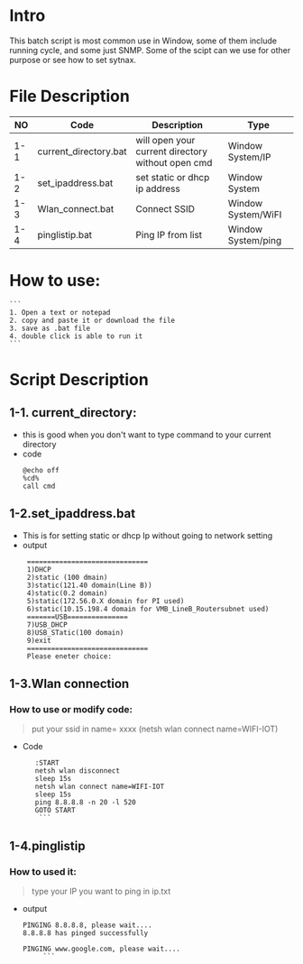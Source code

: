 # Intro
This batch script is most common use in Window, some of them include running cycle, and some just SNMP.
Some of the scipt can we use for other purpose or see how to set sytnax. 
# File Description
|NO | Code         | Description |Type |
| ------  | ------ | ------ |  ------ |
| 1-1 | current_directory.bat| will open your current directory without open cmd|Window System/IP|
|1-2|set_ipaddress.bat|set static or dhcp ip address|Window System|
|1-3|Wlan_connect.bat|Connect SSID |Window System/WiFI|
|1-4|pinglistip.bat|Ping IP from list |Window System/ping|

# How to use: 
    ```
    1. Open a text or notepad
    2. copy and paste it or download the file
    3. save as .bat file
    4. double click is able to run it
    ```
# Script  Description

## 1-1. current_directory:
* this is good when you don't want to type command to your current directory
* code 
    ```
    @echo off
    %cd%
    call cmd
    ```
## 1-2.set_ipaddress.bat
* This is for setting static or dhcp Ip without going to network setting
* output
   ```
    ==============================
    1)DHCP
    2)static (100 dmain)
    3)static(121.40 domain(Line B))
    4)static(0.2 domain)
    5)static(172.56.0.X domain for PI used)
    6)static(10.15.198.4 domain for VMB_LineB_Routersubnet used)
    =======USB===============
    7)USB_DHCP
    8)USB_STatic(100 domain)
    9)exit
    ==============================
    Please eneter choice:
     ```
## 1-3.Wlan connection
### How to use or modify code:
> put your ssid in name= xxxx (netsh wlan connect name=WIFI-IOT)
* Code
     ```
    	:START
    	netsh wlan disconnect
    	sleep 15s
    	netsh wlan connect name=WIFI-IOT
    	sleep 15s
    	ping 8.8.8.8 -n 20 -l 520
    	GOTO START
    	 ```	 
## 1-4.pinglistip	 
### How to used it:
> type your IP you want to ping in ip.txt
* output
    ```
    PINGING 8.8.8.8, please wait....
    8.8.8.8 has pinged successfully
    
    PINGING www.google.com, please wait....
    	 ```	 